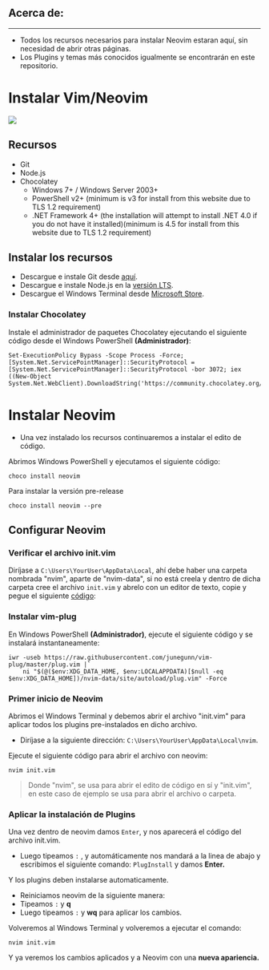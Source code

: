 ## Acerca de:

------------



- Todos los recursos necesarios para instalar Neovim estaran aquí, sin necesidad de abrir otras páginas.
- Los Plugins y temas más conocidos igualmente se encontrarán en este repositorio.

# Instalar Vim/Neovim

![](https://stsewd.dev/images/nvim/neovim-logo.png)



## Recursos
- Git
- Node.js
- Chocolatey
	- Windows 7+ / Windows Server 2003+
	- PowerShell v2+ (minimum is v3 for install from this website due to TLS 1.2 requirement)
	- .NET Framework 4+ (the installation will attempt to install .NET 4.0 if you do not have it installed)(minimum is 4.5 for install from this website due to TLS 1.2 requirement)

## Instalar los recursos
- Descargue e instale Git desde [aquí](http://git-scm.com/ "aquí").
- Descargue e instale Node.js en la [versión LTS](http://nodejs.org/es/ "versión LTS").
- Descargue el Windows Terminal desde [Microsoft Store](http://www.microsoft.com/en-us/p/windows-terminal/9n0dx20hk701?activetab=pivot:overviewtab "Microsoft Store").

### Instalar Chocolatey

Instale el administrador de paquetes Chocolatey ejecutando el siguiente código desde el Windows PowerShell **(Administrador)**:

    Set-ExecutionPolicy Bypass -Scope Process -Force; [System.Net.ServicePointManager]::SecurityProtocol = [System.Net.ServicePointManager]::SecurityProtocol -bor 3072; iex ((New-Object System.Net.WebClient).DownloadString('https://community.chocolatey.org/install.ps1'))
	
# Instalar  Neovim
- Una vez instalado los recursos continuaremos a instalar el edito de código.

Abrimos Windows PowerShell y ejecutamos el siguiente código:


    choco install neovim
	
Para instalar la versión pre-release


    choco install neovim --pre

## Configurar Neovim
### Verificar el archivo init.vim

Diríjase a `C:\Users\YourUser\AppData\Local`, ahí debe haber una carpeta nombrada "nvim", aparte de "nvim-data", si no está creela y dentro de dicha carpeta cree el archivo `init.vim` y abrelo con un editor de texto, copie y pegue el siguiente [código](http://github.com/EduarCuri/my_init.vim/blob/master/init.vim "código"):
### Instalar vim-plug

En Windows PowerShell **(Administrador)**, ejecute el siguiente código y se instalará instantaneamente:


    iwr -useb https://raw.githubusercontent.com/junegunn/vim-plug/master/plug.vim |`
        ni "$(@($env:XDG_DATA_HOME, $env:LOCALAPPDATA)[$null -eq $env:XDG_DATA_HOME])/nvim-data/site/autoload/plug.vim" -Force
    
	
### Primer inicio de Neovim

Abrimos el Windows Terminal y debemos abrir el archivo "init.vim" para aplicar todos los plugins pre-instalados en dicho archivo.
- Diríjase a la siguiente dirección: `C:\Users\YourUser\AppData\Local\nvim`.

Ejecute el siguiente código para abrir el archivo con neovim:


    nvim init.vim

> Donde "nvim", se usa para abrir el edito de código en sí y "init.vim", en este caso de ejemplo se usa para abrir el archivo o carpeta.


### Aplicar la instalación de Plugins

Una vez dentro de neovim damos `Enter`, y nos aparecerá el código del archivo init.vim.
- Luego tipeamos `:` , y automáticamente nos mandará a la linea de abajo y escribimos el siguiente comando: `PlugInstall` y damos **Enter.**

Y los plugins deben instalarse automaticamente.
- Reiniciamos neovim de la siguiente manera:
- Tipeamos `:`  y **q**
- Luego tipeamos `:`  y **wq** para aplicar los cambios.

Volveremos al Windows Terminal y volveremos a ejecutar el comando:

    nvim init.vim
	
Y ya veremos los cambios aplicados y a Neovim con una **nueva apariencia.**
